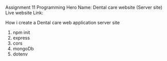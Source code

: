 Assignment 11 Programming Hero
Name: Dental care website (Server site)
Live website Link:

How i create a Dental care web application server site

1. npm init
2. express
3. cors
4. mongoDb
5. dotenv
